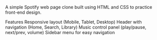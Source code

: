 A simple Spotify web page clone built using HTML and CSS to practice front-end design.

Features
Responsive layout (Mobile, Tablet, Desktop)
Header with navigation (Home, Search, Library)
Music control panel (play/pause, next/prev, volume)
Sidebar menu for easy navigation
